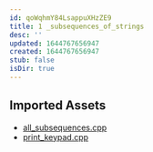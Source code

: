 ```yaml
---
id: qoWqhmY84LsappuXHzZE9
title: 1 _subsequences_of_strings
desc: ''
updated: 1644767656947
created: 1644767656947
stub: false
isDir: true
---
```

## Imported Assets
- [all_subsequences.cpp](/assets/all_subsequences-04F5sWnOQ2pE.cpp)
- [print_keypad.cpp](/assets/print_keypad-RXQ2qyCJVvnP.cpp)
